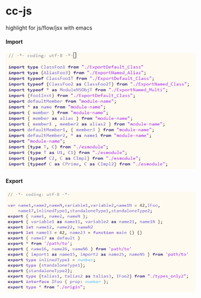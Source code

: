 # cc-js
highlight for js/flow/jsx with emacs

#### Import
![Import](/import.png)

#### Export
![Export](/export.png)
